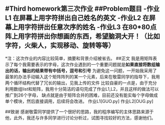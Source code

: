 #Third homework第三次作业
##Problem题目
-作业L1 在屏幕上用字符拼出自己姓名的英文
-作业L2 在屏幕上用字符拼出任意次序的姓名
-作业L3 在80*80点阵上用字符拼出你想画的东西，希望脑洞大开！（比如字符，火柴人，实现移动、旋转等等）
------
*注：这次作业的内容比较简单，摘要和背景介绍被省去。
##正文
   我是用矩阵表示了每个我需要表示的字母，这次作业遇到的一个重要问题就是**如果直接将数组输出的话，输出的结果带有中括号，逗号和引号**
为避免这一问题，一开始我采用了最笨的办法手动输入这个矩阵阵列的某一个元素，后来在敬雷同学的指导下，我用两个循环结构代替了冗长的输出，见我上传的文件
比较自豪的一点是，由于充分利用数组list和矩阵，我用十分简洁的语句完成了作业L1,L2，并且这样的做法可以推广到26个字母，
缺点就是由于矩阵合并的困难，目前还没有能实每个字母做成单个模块，然后直接调用，后续将会改进。
作业L1[GUO.py]
作业L2[OUG.py]

##致谢
感谢敬雷同学提供了一个很好的思路，我的程序编写的主体思路来源于他，此外，我还与许多同学进行讨论分析过，试图寻找较好的方法，感谢他们。
